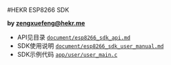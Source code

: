 #HEKR ESP8266 SDK

**by [zengxuefeng@hekr.me](mailto:xuefeng.zeng@hekr.me "xuefeng.zeng@hekr.me")** 

- API见目录 [`document/esp8266_sdk_api.md`](https://github.com/HEKR-Cloud/HEKR-ESP8266-SDK/blob/master/document/esp8266_sdk_api.md) 
- SDK使用说明 [`document/esp8266_sdk_user_manual.md`](https://github.com/HEKR-Cloud/HEKR-ESP8266-SDK/blob/master/document/esp8266_sdk_user_manual.md)
- SDK示例代码 [`app/user/user_main.c`](https://github.com/HEKR-Cloud/HEKR-ESP8266-SDK/blob/master/app/user/user_main.c)
